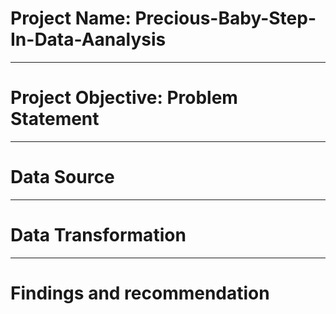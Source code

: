 # Project Name: Precious-Baby-Step-In-Data-Aanalysis


----
# Project Objective: Problem Statement





----
# Data Source





----
# Data Transformation





----
# Findings and recommendation



